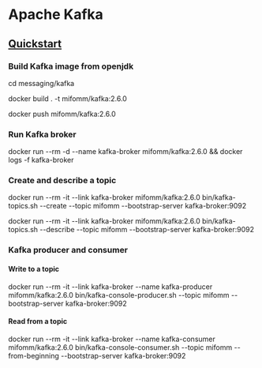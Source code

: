 # Apache Kafka

## [Quickstart](https://kafka.apache.org/quickstart)

### Build Kafka image from openjdk

cd messaging/kafka

docker build . -t mifomm/kafka:2.6.0

docker push mifomm/kafka:2.6.0

### Run Kafka broker

docker run --rm -d --name kafka-broker mifomm/kafka:2.6.0 && docker logs -f kafka-broker

### Create and describe a topic

docker run --rm -it --link kafka-broker mifomm/kafka:2.6.0 bin/kafka-topics.sh --create --topic mifomm --bootstrap-server kafka-broker:9092

docker run --rm -it --link kafka-broker mifomm/kafka:2.6.0 bin/kafka-topics.sh --describe --topic mifomm --bootstrap-server kafka-broker:9092

### Kafka producer and consumer

#### Write to a topic

docker run --rm -it --link kafka-broker --name kafka-producer mifomm/kafka:2.6.0 bin/kafka-console-producer.sh --topic mifomm --bootstrap-server kafka-broker:9092

#### Read from a topic

docker run --rm -it --link kafka-broker --name kafka-consumer mifomm/kafka:2.6.0 bin/kafka-console-consumer.sh --topic mifomm --from-beginning --bootstrap-server kafka-broker:9092

